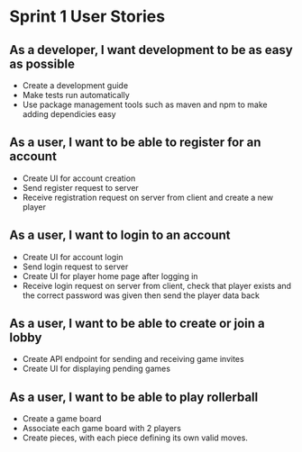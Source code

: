 # Sprint 1 User Stories
## As a developer, I want development to be as easy as possible
  - Create a development guide
  - Make tests run automatically
  - Use package management tools such as maven and npm to make adding dependicies easy
  
## As a user, I want to be able to register for an account
  - Create UI for account creation
  - Send register request to server
  - Receive registration request on server from client and create a new player
  
## As a user, I want to login to an account
  - Create UI for account login
  - Send login request to server
  - Create UI for player home page after logging in
  - Receive login request on server from client, check that player exists and the correct password was given then send the player data back
  
## As a user, I want to be able to create or join a lobby
  - Create API endpoint for sending and receiving game invites
  - Create UI for displaying pending games
 
## As a user, I want to be able to play rollerball 
  - Create a game board
  - Associate each game board with 2 players
  - Create pieces, with each piece defining its own valid moves. 
  

